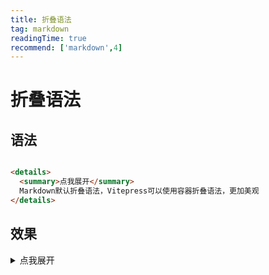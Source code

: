 ```yaml
---
title: 折叠语法
tag: markdown
readingTime: true
recommend: ['markdown',4]
---
```

# 折叠语法
## 语法

```md

<details>
  <summary>点我展开</summary>
  Markdown默认折叠语法，Vitepress可以使用容器折叠语法，更加美观
</details>


```
## 效果

<details>
  <summary>点我展开</summary>
  Markdown默认折叠语法，Vitepress可以使用容器折叠语法，更加美观
</details>
